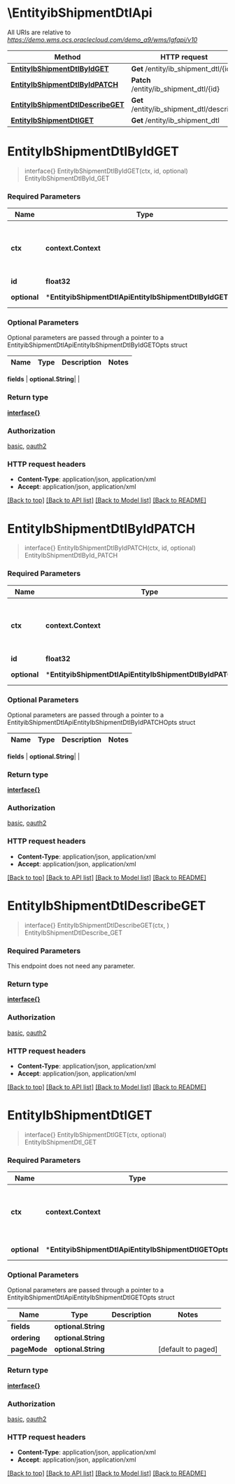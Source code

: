 # \EntityibShipmentDtlApi

All URIs are relative to *https://demo.wms.ocs.oraclecloud.com/demo_a9/wms/lgfapi/v10*

Method | HTTP request | Description
------------- | ------------- | -------------
[**EntityIbShipmentDtlByIdGET**](EntityibShipmentDtlApi.md#EntityIbShipmentDtlByIdGET) | **Get** /entity/ib_shipment_dtl/{id} | EntityIbShipmentDtlById_GET
[**EntityIbShipmentDtlByIdPATCH**](EntityibShipmentDtlApi.md#EntityIbShipmentDtlByIdPATCH) | **Patch** /entity/ib_shipment_dtl/{id} | EntityIbShipmentDtlById_PATCH
[**EntityIbShipmentDtlDescribeGET**](EntityibShipmentDtlApi.md#EntityIbShipmentDtlDescribeGET) | **Get** /entity/ib_shipment_dtl/describe | EntityIbShipmentDtlDescribe_GET
[**EntityIbShipmentDtlGET**](EntityibShipmentDtlApi.md#EntityIbShipmentDtlGET) | **Get** /entity/ib_shipment_dtl | EntityIbShipmentDtl_GET


# **EntityIbShipmentDtlByIdGET**
> interface{} EntityIbShipmentDtlByIdGET(ctx, id, optional)
EntityIbShipmentDtlById_GET



### Required Parameters

Name | Type | Description  | Notes
------------- | ------------- | ------------- | -------------
 **ctx** | **context.Context** | context for authentication, logging, cancellation, deadlines, tracing, etc.
  **id** | **float32**|  | 
 **optional** | ***EntityibShipmentDtlApiEntityIbShipmentDtlByIdGETOpts** | optional parameters | nil if no parameters

### Optional Parameters
Optional parameters are passed through a pointer to a EntityibShipmentDtlApiEntityIbShipmentDtlByIdGETOpts struct

Name | Type | Description  | Notes
------------- | ------------- | ------------- | -------------

 **fields** | **optional.String**|  | 

### Return type

[**interface{}**](interface{}.md)

### Authorization

[basic](../README.md#basic), [oauth2](../README.md#oauth2)

### HTTP request headers

 - **Content-Type**: application/json, application/xml
 - **Accept**: application/json, application/xml

[[Back to top]](#) [[Back to API list]](../README.md#documentation-for-api-endpoints) [[Back to Model list]](../README.md#documentation-for-models) [[Back to README]](../README.md)

# **EntityIbShipmentDtlByIdPATCH**
> interface{} EntityIbShipmentDtlByIdPATCH(ctx, id, optional)
EntityIbShipmentDtlById_PATCH



### Required Parameters

Name | Type | Description  | Notes
------------- | ------------- | ------------- | -------------
 **ctx** | **context.Context** | context for authentication, logging, cancellation, deadlines, tracing, etc.
  **id** | **float32**|  | 
 **optional** | ***EntityibShipmentDtlApiEntityIbShipmentDtlByIdPATCHOpts** | optional parameters | nil if no parameters

### Optional Parameters
Optional parameters are passed through a pointer to a EntityibShipmentDtlApiEntityIbShipmentDtlByIdPATCHOpts struct

Name | Type | Description  | Notes
------------- | ------------- | ------------- | -------------

 **fields** | **optional.String**|  | 

### Return type

[**interface{}**](interface{}.md)

### Authorization

[basic](../README.md#basic), [oauth2](../README.md#oauth2)

### HTTP request headers

 - **Content-Type**: application/json, application/xml
 - **Accept**: application/json, application/xml

[[Back to top]](#) [[Back to API list]](../README.md#documentation-for-api-endpoints) [[Back to Model list]](../README.md#documentation-for-models) [[Back to README]](../README.md)

# **EntityIbShipmentDtlDescribeGET**
> interface{} EntityIbShipmentDtlDescribeGET(ctx, )
EntityIbShipmentDtlDescribe_GET



### Required Parameters
This endpoint does not need any parameter.

### Return type

[**interface{}**](interface{}.md)

### Authorization

[basic](../README.md#basic), [oauth2](../README.md#oauth2)

### HTTP request headers

 - **Content-Type**: application/json, application/xml
 - **Accept**: application/json, application/xml

[[Back to top]](#) [[Back to API list]](../README.md#documentation-for-api-endpoints) [[Back to Model list]](../README.md#documentation-for-models) [[Back to README]](../README.md)

# **EntityIbShipmentDtlGET**
> interface{} EntityIbShipmentDtlGET(ctx, optional)
EntityIbShipmentDtl_GET



### Required Parameters

Name | Type | Description  | Notes
------------- | ------------- | ------------- | -------------
 **ctx** | **context.Context** | context for authentication, logging, cancellation, deadlines, tracing, etc.
 **optional** | ***EntityibShipmentDtlApiEntityIbShipmentDtlGETOpts** | optional parameters | nil if no parameters

### Optional Parameters
Optional parameters are passed through a pointer to a EntityibShipmentDtlApiEntityIbShipmentDtlGETOpts struct

Name | Type | Description  | Notes
------------- | ------------- | ------------- | -------------
 **fields** | **optional.String**|  | 
 **ordering** | **optional.String**|  | 
 **pageMode** | **optional.String**|  | [default to paged]

### Return type

[**interface{}**](interface{}.md)

### Authorization

[basic](../README.md#basic), [oauth2](../README.md#oauth2)

### HTTP request headers

 - **Content-Type**: application/json, application/xml
 - **Accept**: application/json, application/xml

[[Back to top]](#) [[Back to API list]](../README.md#documentation-for-api-endpoints) [[Back to Model list]](../README.md#documentation-for-models) [[Back to README]](../README.md)

